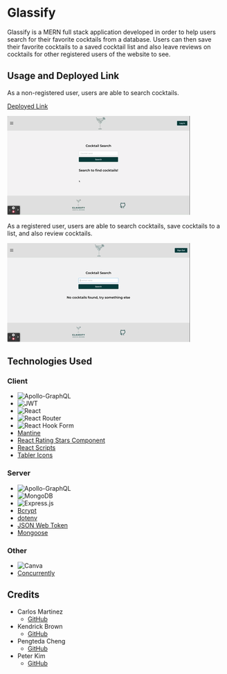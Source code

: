 # Glassify

Glassify is a MERN full stack application developed in order to help users search for their favorite cocktails from a database. Users can then save their favorite cocktails to a saved cocktail list and also leave reviews on cocktails for other registered users of the website to see. 


## Usage and Deployed Link
As a non-registered user, users are able to search cocktails.

[Deployed Link](https://glassify-2203ed0261c8.herokuapp.com/)

![Not Logged In](./client/src/images/notloggedin.gif)

As a registered user, users are able to search cocktails, save cocktails to a list, and also review cocktails.

![Logged In](./client/src/images/loggedin.gif)

## Technologies Used

### Client

- ![Apollo-GraphQL](https://img.shields.io/badge/-ApolloGraphQL-311C87?style=for-the-badge&logo=apollo-graphql)
- ![JWT](https://img.shields.io/badge/JWT-black?style=for-the-badge&logo=JSON%20web%20tokens)
- ![React](https://img.shields.io/badge/react-%2320232a.svg?style=for-the-badge&logo=react&logoColor=%2361DAFB)
- ![React Router](https://img.shields.io/badge/React_Router-CA4245?style=for-the-badge&logo=react-router&logoColor=white)
- ![React Hook Form](https://img.shields.io/badge/React%20Hook%20Form-%23EC5990.svg?style=for-the-badge&logo=reacthookform&logoColor=white)
- [Mantine](https://mantine.dev/pages/getting-started/)
- [React Rating Stars Component](https://www.npmjs.com/package/react-rating-stars-component)
- [React Scripts](https://www.npmjs.com/package/react-scripts)
- [Tabler Icons](https://www.npmjs.com/package/@tabler/icons)

### Server

- ![Apollo-GraphQL](https://img.shields.io/badge/-ApolloGraphQL-311C87?style=for-the-badge&logo=apollo-graphql)
- ![MongoDB](https://img.shields.io/badge/MongoDB-%234ea94b.svg?style=for-the-badge&logo=mongodb&logoColor=white)
- ![Express.js](https://img.shields.io/badge/express.js-%23404d59.svg?style=for-the-badge&logo=express&logoColor=%2361DAFB)
- [Bcrypt](https://www.npmjs.com/package/bcrypt)
- [dotenv](https://www.npmjs.com/package/dotenv)
- [JSON Web Token](https://www.npmjs.com/package/jsonwebtoken)
- [Mongoose](https://www.npmjs.com/package/mongoose)


### Other

- ![Canva](https://img.shields.io/badge/Canva-%2300C4CC.svg?style=for-the-badge&logo=Canva&logoColor=white)
- [Concurrently](https://www.npmjs.com/package/concurrently)

## Credits 
- Carlos Martinez
    * [GitHub](https://github.com/carmart7)
- Kendrick Brown
    * [GitHub](https://github.com/KennyB39)
- Pengteda Cheng 
    * [GitHub](https://github.com/teedaa)
- Peter Kim
    * [GitHub](https://github.com/PeterKim89)
